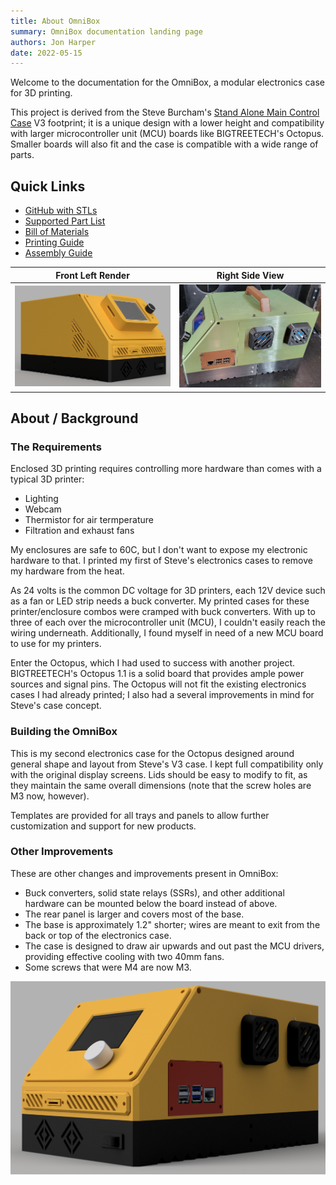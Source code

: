 ```yaml
---
title: About OmniBox
summary: OmniBox documentation landing page
authors: Jon Harper
date: 2022-05-15
---
```


Welcome to the documentation for the OmniBox, a modular electronics case for 3D printing.

This project is derived from the Steve Burcham's [Stand Alone Main Control Case](https://www.thingiverse.com/thing:3999751) V3 footprint; it is a unique design with a lower height and compatibility with larger microcontroller unit (MCU) boards like BIGTREETECH's Octopus. Smaller boards will also fit and the case is compatible with a wide range of parts.

## Quick Links

- [GitHub with STLs](https://github.com/jon-harper/OmniBox)
- [Supported Part List](support/index.md)
- [Bill of Materials](bom.md)
- [Printing Guide](printing.md)
- [Assembly Guide](assembly/index.md)

| Front Left Render | Right Side View |
|-----------------|------------------|
| [![render of the front left][1]][1] | [![right side view][3]][3] |

## About / Background

### The Requirements

Enclosed 3D printing requires controlling more hardware than comes with a typical 3D printer:

- Lighting
- Webcam
- Thermistor for air termperature
- Filtration and exhaust fans

My enclosures are safe to 60C, but I don't want to expose my electronic hardware to that. I printed my first of Steve's electronics cases to remove my hardware from the heat.

As 24 volts is the common DC voltage for 3D printers, each 12V device such as a fan or LED strip needs a buck converter. My printed cases for these printer/enclosure combos were cramped with buck converters. With up to three of each over the microcontroller unit (MCU), I couldn't easily reach the wiring underneath. Additionally, I found myself in need of a new MCU board to use for my printers.

Enter the Octopus, which I had used to success with another project.  BIGTREETECH's Octopus 1.1 is a solid board that provides ample power sources and signal pins. The Octopus will not fit the existing electronics cases I had already printed; I also had a several improvements in mind for Steve's case concept.

### Building the OmniBox

This is my second electronics case for the Octopus designed around general shape and layout from Steve's V3 case. I kept full compatibility only with the original display screens. Lids should be easy to modify to fit, as they maintain the same overall dimensions (note that the screw holes are M3 now, however).

Templates are provided for all trays and panels to allow further customization and support for new products.

### Other Improvements

These are other changes and improvements present in OmniBox:

- Buck converters, solid state relays (SSRs), and other additional hardware can be mounted below the board instead of above.
- The rear panel is larger and covers most of the base.
- The base is approximately 1.2" shorter; wires are meant to exit from the back or top of the electronics case.
- The case is designed to draw air upwards and out past the MCU drivers, providing effective cooling with two 40mm fans.
- Some screws that were M4 are now M3.

![front right render][2]

[1]: img/gallery_0.9.8/front_left.png
[2]: img/gallery_0.9.8/front_right.png
[3]: img/gallery_0.9.8/oscar_right.jpg